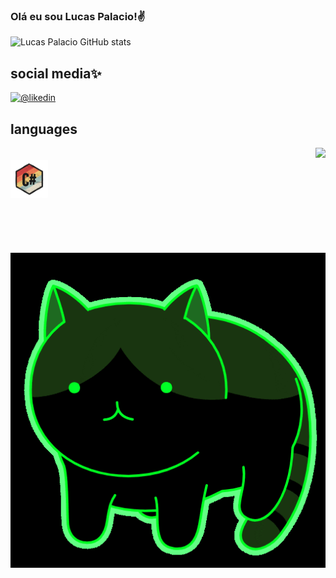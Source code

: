  ### Olá eu sou Lucas Palacio!✌️
 ![Lucas Palacio GitHub stats](https://github-readme-stats.vercel.app/api?username=LucasPalacio&show_icons=true&theme=dracula)

## social media✨

[![@likedin](https://img.shields.io/badge/LinkedIn-0077B5?style=for-the-badge&logo=linkedin&logoColor=white)](https://www.linkedin.com/in/lucas-palacio-918b52361/)
##
## languages
<div style="display: flex; align-items: center; justify-content: space-between;">
  <!-- Imagem do C -->
  <img height="60" src="https://raw.githubusercontent.com/LucasPalacio/LucasPalacio/main/c.png" alt="C logo" />
  
  <!-- GitHub Stats -->
  <a href="https://github.com/LucasPalacio/convoychat">
    <img height="100" align="right" src="https://github-readme-stats.vercel.app/api/top-langs?username=LucasPalacio&layout=compact&langs_count=8&card_width=320" />
  </a>
</div>
<br></br>
<br></br>
<img src="gatinho.gif" alt="cat's is so perfect">
